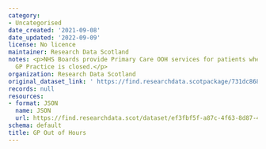 ```yaml
---
category:
- Uncategorised
date_created: '2021-09-08'
date_updated: '2022-09-09'
license: No licence
maintainer: Research Data Scotland
notes: <p>NHS Boards provide Primary Care OOH services for patients when their registered
  GP Practice is closed.</p>
organization: Research Data Scotland
original_dataset_link: ' https://find.researchdata.scotpackage/731dc868-3e79-4722-9b79-6bb8dec9435b'
records: null
resources:
- format: JSON
  name: JSON
  url: https://find.researchdata.scot/dataset/ef3fbf5f-a87c-4f63-8d87-4a5f18fb4301/resource/731dc868-3e79-4722-9b79-6bb8dec9435b/download/datadictionary.json
schema: default
title: GP Out of Hours
---
```

